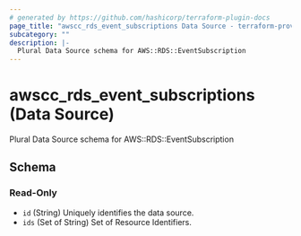 ```yaml
---
# generated by https://github.com/hashicorp/terraform-plugin-docs
page_title: "awscc_rds_event_subscriptions Data Source - terraform-provider-awscc"
subcategory: ""
description: |-
  Plural Data Source schema for AWS::RDS::EventSubscription
---
```


# awscc_rds_event_subscriptions (Data Source)

Plural Data Source schema for AWS::RDS::EventSubscription



<!-- schema generated by tfplugindocs -->
## Schema

### Read-Only

- `id` (String) Uniquely identifies the data source.
- `ids` (Set of String) Set of Resource Identifiers.


